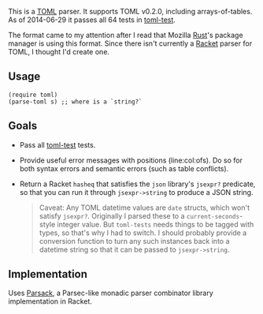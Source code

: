 This is a [TOML] parser. It supports TOML v0.2.0, including
arrays-of-tables. As of 2014-06-29 it passes all 64 tests in
[toml-test].

[TOML]: https://github.com/toml-lang/toml
[toml-test]: https://github.com/BurntSushi/toml-test

The format came to my attention after I read that Mozilla [Rust]'s
package manager is using this format. Since there isn't currently a
[Racket] parser for TOML, I thought I'd create one.

[Racket]: http://www.racket-lang.org
[Rust]: http://www.rust-lang.org

## Usage

```racket
(require toml)
(parse-toml s) ;; where is a `string?`
```

## Goals

- Pass all [toml-test] tests.

- Provide useful error messages with positions (line:col:ofs). Do so
  for both syntax errors and semantic errors (such as table
  conflicts).

- Return a Racket `hasheq` that satisfies the `json` library's
  `jsexpr?` predicate, so that you can run it through `jsexpr->string`
  to produce a JSON string.

  > Caveat: Any TOML datetime values are `date` structs, which won't
  satisfy `jsexpr?`. Originally I parsed these to a
  `current-seconds`-style integer value. But `toml-tests` needs things
  to be tagged with types, so that's why I had to switch. I should
  probably provide a conversion function to turn any such instances
  back into a datetime string so that it can be passed to
  `jsexpr->string`.

## Implementation

Uses [Parsack], a Parsec-like monadic parser combinator library
implementation in Racket.

[Parsack]: https://github.com/stchang/parsack
